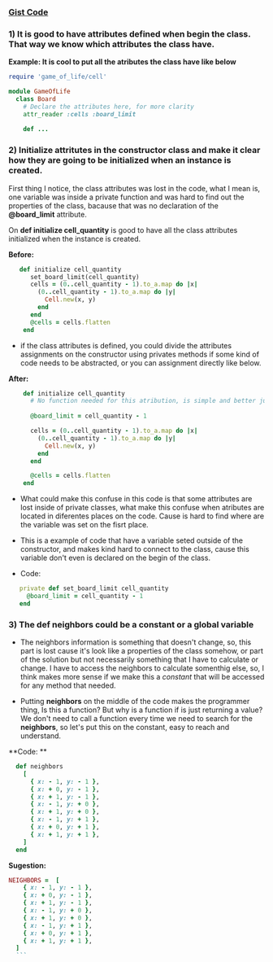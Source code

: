 ### [Gist Code](https://gist.github.com/rodriggochaves/9e63b7cb98b724916633643ff4652cf2)


### 1) It is good to have attributes defined when begin the class. That way we know which attributes the class have. 

**Example: It is cool to put all the atributes the class have like below** 

```rb
require 'game_of_life/cell'

module GameOfLife
  class Board
    # Declare the attributes here, for more clarity
    attr_reader :cells :board_limit 
    
    def ...
 ```
  
  
### 2) Initialize attritutes in the constructor class and make it clear how they are going to be initialized when an instance is created.


First thing I notice, the class attributes was lost in the code,
what I mean is, one variable was inside a private function and was hard to find out the properties of the class, bacause that was no declaration of the **@board_limit** attribute.

On **def initialize cell_quantity** is good to have all the class attributes initialized when the instance is 
created.

**Before:**

```rb
   def initialize cell_quantity
      set_board_limit(cell_quantity)
      cells = (0..cell_quantity - 1).to_a.map do |x|
        (0..cell_quantity - 1).to_a.map do |y|
          Cell.new(x, y)
        end
      end
      @cells = cells.flatten
    end
```

- if the class attributes is defined, you could divide the attributes assignments on the constructor using privates methods if some kind of code needs to be abstracted, or you can assignment directly like below. 

**After:**

```rb
    def initialize cell_quantity
      # No function needed for this atribution, is simple and better just make the atribuition inside the method initialize
      
      @board_limit = cell_quantity - 1

      cells = (0..cell_quantity - 1).to_a.map do |x|
        (0..cell_quantity - 1).to_a.map do |y|
          Cell.new(x, y)
        end
      end

      @cells = cells.flatten
    end

```
 
- What could make this confuse in this code is that some attributes are lost inside of private classes, what make this confuse when atributes are located in diferentes places on the code. Cause is hard to find where are the variable was set on the fisrt place.
 
- This is a example of code that have a variable seted outside of the constructor, and makes kind hard to connect to the class, cause this variable don't even is declared on the begin of the class.

- Code:

 ```rb
    private def set_board_limit cell_quantity
      @board_limit = cell_quantity - 1
    end
 ```
 
### 3) The **def neighbors** could be a constant or a global variable

- The neighbors information is something that doesn't change, so, this part is lost cause it's look like a properties of the class somehow, or part of the solution but not necessarily something that I have to calculate or change. 
I have to access the neighbors to calculate somenthig else, so, I think makes more sense if we make this a *constant* that will be accessed for any method that needed.

- Putting **neighbors** on the middle of the code makes the programmer thing, Is this a function? But why is a function if is just returning a value? 
We don't need to call a function every time we need to search for the **neighbors**, so let's put this on the constant, easy to reach and understand.

**Code: **
```rb
  def neighbors
    [
      { x: - 1, y: - 1 },
      { x: + 0, y: - 1 },
      { x: + 1, y: - 1 },
      { x: - 1, y: + 0 },
      { x: + 1, y: + 0 },
      { x: - 1, y: + 1 },
      { x: + 0, y: + 1 },
      { x: + 1, y: + 1 },
    ]
  end
  ```
  
  **Sugestion:**
  ```rb
  NEIGHBORS =  [
      { x: - 1, y: - 1 },
      { x: + 0, y: - 1 },
      { x: + 1, y: - 1 },
      { x: - 1, y: + 0 },
      { x: + 1, y: + 0 },
      { x: - 1, y: + 1 },
      { x: + 0, y: + 1 },
      { x: + 1, y: + 1 },
    ]
    ```
 

